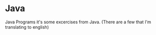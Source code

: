 # Java
Java Programs it's some excercises from Java. (There are a few that I'm translating to english)
